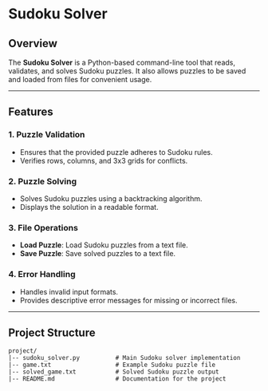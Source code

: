 # Sudoku Solver

## Overview
The **Sudoku Solver** is a Python-based command-line tool that reads, validates, and solves Sudoku puzzles. It also allows puzzles to be saved and loaded from files for convenient usage.

---

## Features

### 1. Puzzle Validation
- Ensures that the provided puzzle adheres to Sudoku rules.
- Verifies rows, columns, and 3x3 grids for conflicts.

### 2. Puzzle Solving
- Solves Sudoku puzzles using a backtracking algorithm.
- Displays the solution in a readable format.

### 3. File Operations
- **Load Puzzle**: Load Sudoku puzzles from a text file.
- **Save Puzzle**: Save solved puzzles to a text file.

### 4. Error Handling
- Handles invalid input formats.
- Provides descriptive error messages for missing or incorrect files.

---

## Project Structure

```text
project/
|-- sudoku_solver.py          # Main Sudoku solver implementation
|-- game.txt                  # Example Sudoku puzzle file
|-- solved_game.txt           # Solved Sudoku puzzle output
|-- README.md                 # Documentation for the project
